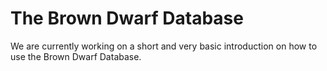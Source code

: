 # The Brown Dwarf Database

We are currently working on a short and very basic introduction on how to use the Brown Dwarf Database.